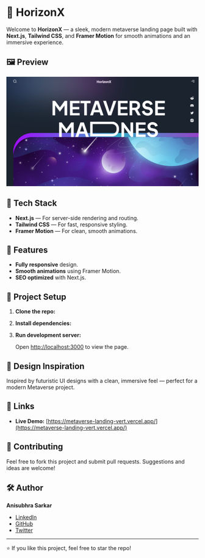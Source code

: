 # 🌌 HorizonX&#x20;

Welcome to **HorizonX** — a sleek, modern metaverse landing page built with **Next.js**, **Tailwind CSS**, and **Framer Motion** for smooth animations and an immersive experience.

## 🖼️ Preview

![HorizonX Preview](./public/preview.app.jpeg)

## 🚀 Tech Stack

- **Next.js** — For server-side rendering and routing.
- **Tailwind CSS** — For fast, responsive styling.
- **Framer Motion** — For clean, smooth animations.

## 🎯 Features

- **Fully responsive** design.
- **Smooth animations** using Framer Motion.
- **SEO optimized** with Next.js.

## 📁 Project Setup

1. **Clone the repo:**

2. **Install dependencies:**

3. **Run development server:**

   Open [http://localhost:3000](http://localhost:3000) to view the page.

## 🎨 Design Inspiration

Inspired by futuristic UI designs with a clean, immersive feel — perfect for a modern Metaverse project.

## 🔗 Links

- **Live Demo:** [https://metaverse-landing-vert.vercel.app/](https://metaverse-landing-vert.vercel.app/)

## 🤝 Contributing

Feel free to fork this project and submit pull requests. Suggestions and ideas are welcome!

## 🛠️ Author

**Anisubhra Sarkar**

- [LinkedIn](https://www.linkedin.com/in/anisubhrasarkar/)
- [GitHub](https://github.com/Anisubhra)
- [Twitter](https://x.com/anisubhrasarkar)

---

⭐️ If you like this project, feel free to star the repo!

